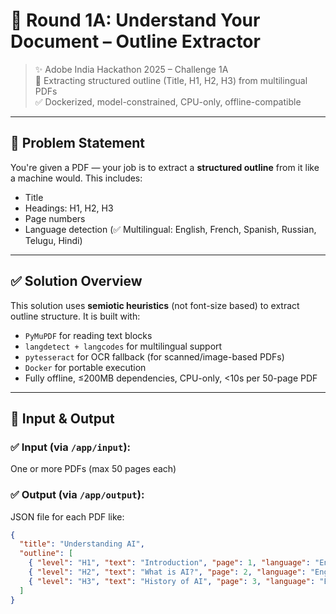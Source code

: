 # 📄 Round 1A: Understand Your Document – Outline Extractor

> ✨ Adobe India Hackathon 2025 – Challenge 1A  
> 🚀 Extracting structured outline (Title, H1, H2, H3) from multilingual PDFs  
> ✅ Dockerized, model-constrained, CPU-only, offline-compatible

---

## 📌 Problem Statement

You're given a PDF — your job is to extract a **structured outline** from it like a machine would. This includes:

- Title
- Headings: H1, H2, H3
- Page numbers
- Language detection (✅ Multilingual: English, French, Spanish, Russian, Telugu, Hindi)

---

## ✅ Solution Overview

This solution uses **semiotic heuristics** (not font-size based) to extract outline structure. It is built with:

- `PyMuPDF` for reading text blocks
- `langdetect + langcodes` for multilingual support
- `pytesseract` for OCR fallback (for scanned/image-based PDFs)
- `Docker` for portable execution
- Fully offline, ≤200MB dependencies, CPU-only, <10s per 50-page PDF

---

## 📂 Input & Output

### ✅ Input (via `/app/input`):

One or more PDFs (max 50 pages each)

### ✅ Output (via `/app/output`):

JSON file for each PDF like:

```json
{
  "title": "Understanding AI",
  "outline": [
    { "level": "H1", "text": "Introduction", "page": 1, "language": "English" },
    { "level": "H2", "text": "What is AI?", "page": 2, "language": "English" },
    { "level": "H3", "text": "History of AI", "page": 3, "language": "English" }
  ]
}
